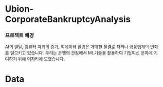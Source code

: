 # Ubion-CorporateBankruptcyAnalysis

### 프로젝트 배경<br>
AI의 발달, 컴퓨터 파워의 증가, 빅데이터 환경은 거대한 물결로 자라나 금융업계의 변화를 일으키고 있습니다. 우리는 은행의 관점에서 ML기술을 활용하여 기업여신 분야에 기여하기 위해 이자리에 모였습니다.

# Data
